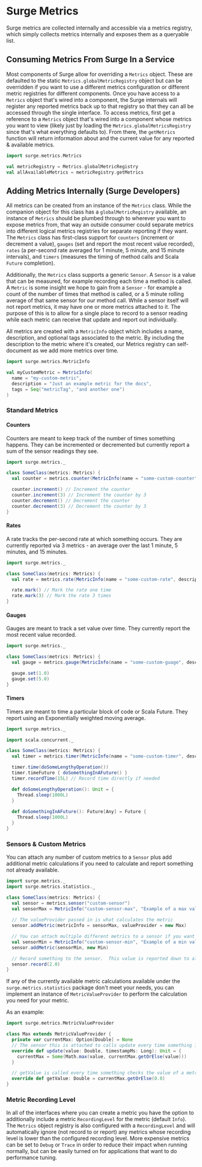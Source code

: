 # Surge Metrics

Surge metrics are collected internally and accessible via a metrics registry, which simply collects metrics internally and exposes them as a queryable list.

## Consuming Metrics From Surge In a Service

Most components of Surge allow for overriding a `Metrics` object.  These are defaulted to the static `Metrics.globalMetricRegistry` object but can be overridden if you want to use a different metrics configuration or different metric registries for different components.  Once you have access to a `Metrics` object that's wired into a component, the Surge internals will register any reported metrics back up to that registry so that they can all be accessed through the single interface.
To access metrics, first get a reference to a `Metrics` object that's wired into a component whose metrics you want to view (likely just by loading the `Metrics.globalMetricsRegistry` since that's what everything defaults to).  From there, the `getMetrics` function will return information about and the current value for any reported & available metrics.
```scala
import surge.metrics.Metrics

val metricRegistry = Metrics.globalMetricRegistry
val allAvailableMetrics = metricRegistry.getMetrics
```

## Adding Metrics Internally (Surge Developers)

All metrics can be created from an instance of the `Metrics` class.  While the companion object for this class has a `globalMetricRegistry` available, an instance of `Metrics` should be plumbed through to wherever you want to expose metrics from, that way an outside consumer could separate metrics into different logical metrics registries for separate reporting if they want.
The `Metrics` class has first-class support for `counters` (increment or decrement a value), `gauges` (set and report the most recent value recorded), `rates` (a per-second rate averaged for 1 minute, 5 minute, and 15 minute intervals), and `timers` (measures the timing of method calls and Scala `Future` completion).

Additionally, the `Metrics` class supports a generic `Sensor`.  A `Sensor` is a value that can be measured, for example recording each time a method is called.  A `Metric` is some insight we hope to gain from a `Sensor` - for example a count of the number of times that method is called, or a 5 minute rolling average of that same sensor for our method call.  While a sensor itself will not report metrics, it may have one or more metrics attached to it.  The purpose of this is to allow for a single place to record to a sensor reading while each metric can receive that update and report out individually.

All metrics are created with a `MetricInfo` object which includes a name, description, and optional tags associated to the metric.  By including the description to the metric where it's created, our Metrics registry can self-document as we add more metrics over time.
```scala
import surge.metrics.MetricInfo

val myCustomMetric = MetricInfo(
  name = "my-custom-metric",
  description = "Just an example metric for the docs",
  tags = Seq("metricTag", "and another one")
)
```

### Standard Metrics

#### Counters
Counters are meant to keep track of the number of times something happens.  They can be incremented or decremented but currently report a sum of the sensor readings they see.
```scala
import surge.metrics._

class SomeClass(metrics: Metrics) {
  val counter = metrics.counter(MetricInfo(name = "some-custom-counter", description = "Just an example counter"))

  counter.increment() // Increment the counter
  counter.increment(3) // Increment the counter by 3
  counter.decrement() // Decrement the counter
  counter.decrement(3) // Decrement the counter by 3
}
```

#### Rates
A rate tracks the per-second rate at which something occurs.  They are currently reported via 3 metrics - an average over the last 1 minute, 5 minutes, and 15 minutes.
```scala
import surge.metrics._

class SomeClass(metrics: Metrics) {
  val rate = metrics.rate(MetricInfo(name = "some-custom-rate", description = "Just an example rate"))  

  rate.mark() // Mark the rate one time
  rate.mark(3) // Mark the rate 3 times
}
```

#### Gauges
Gauges are meant to track a set value over time.  They currently report the most recent value recorded.
```scala
import surge.metrics._

class SomeClass(metrics: Metrics) {
  val gauge = metrics.gauge(MetricInfo(name = "some-custom-guage", description = "Just an example gauge"))

  gauge.set(1.0)
  gauge.set(5.0)
}
```

#### Timers
Timers are meant to time a particular block of code or Scala Future.  They report using an Exponentially weighted moving average.
```scala
import surge.metrics._

import scala.concurrent._

class SomeClass(metrics: Metrics) {
  val timer = metrics.timer(MetricInfo(name = "some-custom-timer", description = "Just an example timer"))

  timer.time(doSomeLengthyOperation())
  timer.timeFuture { doSomethingInAFuture() }
  timer.recordTime(15L) // Record time directly if needed

  def doSomeLengthyOperation(): Unit = {
    Thread.sleep(1000L)
  }
  
  def doSomethingInAFuture(): Future[Any] = Future {
    Thread.sleep(1000L)
  }
}
```

### Sensors & Custom Metrics

You can attach any number of custom metrics to a `Sensor` plus add additional metric calculations if you need to calculate and report something not already available.

```scala
import surge.metrics._
import surge.metrics.statistics._

class SomeClass(metrics: Metrics) {
  val sensor = metrics.sensor("custom-sensor")
  val sensorMax = MetricInfo("custom-sensor-max", "Example of a max value across the lifetime of this sensor")
  
  // The valueProvider passed in is what calculates the metric
  sensor.addMetric(metricInfo = sensorMax, valueProvider = new Max)

  // You can attach multiple different metrics to a sensor if you want
  val sensorMin = MetricInfo("custom-sensor-min", "Example of a min value across the lifetime of this sensor")
  sensor.addMetric(sensorMin, new Min)

  // Record something to the sensor.  This value is reported down to all metrics attached to the sensor
  sensor.record(2.0)
}
```

If any of the currently available metric calculations available under the `surge.metrics.statistics` package don't meet your needs, you can implement an instance of `MetricValueProvider` to perform the calculation you need for your metric.

As an example:
```scala
import surge.metrics.MetricValueProvider

class Max extends MetricValueProvider {
  private var currentMax: Option[Double] = None
  // The sensor this is attached to calls update every time something is recorded to the sensor
  override def update(value: Double, timestampMs: Long): Unit = {
    currentMax = Some(Math.max(value, currentMax.getOrElse(value)))
  }

  // getValue is called every time something checks the value of a metric
  override def getValue: Double = currentMax.getOrElse(0.0)
}
```

### Metric Recording Level

In all of the interfaces where you can create a metric you have the option to additionally include a metric `RecordingLevel` for the metric (default `Info`).  The `Metrics` object registry is also configured with a `RecordingLevel` and will automatically ignore (not record to or report) any metrics whose recording level is lower than the configured recording level.  More expensive metrics can be set to `Debug` or `Trace` in order to reduce their impact when running normally, but can be easily turned on for applications that want to do performance tuning.
